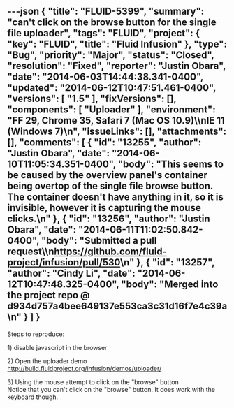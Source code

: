 ---json
{
  "title": "FLUID-5399",
  "summary": "can't click on the browse button for the single file uploader",
  "tags": "FLUID",
  "project": {
    "key": "FLUID",
    "title": "Fluid Infusion"
  },
  "type": "Bug",
  "priority": "Major",
  "status": "Closed",
  "resolution": "Fixed",
  "reporter": "Justin Obara",
  "date": "2014-06-03T14:44:38.341-0400",
  "updated": "2014-06-12T10:47:51.461-0400",
  "versions": [
    "1.5"
  ],
  "fixVersions": [],
  "components": [
    "Uploader"
  ],
  "environment": "FF 29, Chrome 35, Safari 7 (Mac OS 10.9)\\\nIE 11 (Windows 7)\n",
  "issueLinks": [],
  "attachments": [],
  "comments": [
    {
      "id": "13255",
      "author": "Justin Obara",
      "date": "2014-06-10T11:05:34.351-0400",
      "body": "This seems to be caused by the overview panel's container being overtop of the single file browse button. The container doesn't have anything in it, so it is invisible, however it is capturing the mouse clicks.\n"
    },
    {
      "id": "13256",
      "author": "Justin Obara",
      "date": "2014-06-11T11:02:50.842-0400",
      "body": "Submitted a pull request\\\n<https://github.com/fluid-project/infusion/pull/530>\n"
    },
    {
      "id": "13257",
      "author": "Cindy Li",
      "date": "2014-06-12T10:47:48.325-0400",
      "body": "Merged into the project repo @ d934d757a4bee649137e553ca3c31d16f7e4c39a\n"
    }
  ]
}
---
Steps to reproduce:

1\) disable javascript in the browser

2\) Open the uploader demo\
<http://build.fluidproject.org/infusion/demos/uploader/>

3\) Using the mouse attempt to click on the "browse" button\
Notice that you can't click on the "browse" button. It does work with the keyboard though.&#x20;

        